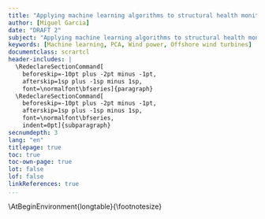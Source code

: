 ```yaml
---
title: "Applying machine learning algorithms to structural health monitoring of jacket-supported offshore wind turbines"
author: [Miguel Garcia]
date: "DRAFT 2"
subject: "Applying machine learning algorithms to structural health monitoring of jacket-supported offshore wind turbines"
keywords: [Machine learning, PCA, Wind power, Offshore wind turbines]
documentclass: scrartcl
header-includes: |
  \RedeclareSectionCommand[
    beforeskip=-10pt plus -2pt minus -1pt,
    afterskip=1sp plus -1sp minus 1sp,
    font=\normalfont\bfseries]{paragraph}
  \RedeclareSectionCommand[
    beforeskip=-10pt plus -2pt minus -1pt,
    afterskip=1sp plus -1sp minus 1sp,
    font=\normalfont\bfseries,
    indent=0pt]{subparagraph}
secnumdepth: 3
lang: "en"
titlepage: true
toc: true
toc-own-page: true
lot: false
lof: false
linkReferences: true
...
```

\AtBeginEnvironment{longtable}{\footnotesize}
